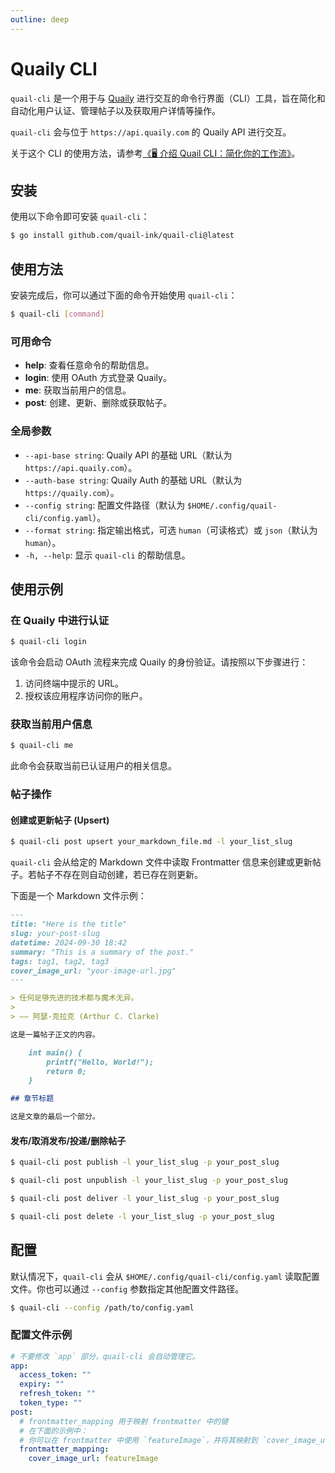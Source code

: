 ```yaml
---
outline: deep
---
```


# Quaily CLI

`quail-cli` 是一个用于与 [Quaily](https://quaily.com) 进行交互的命令行界面（CLI）工具，旨在简化和自动化用户认证、管理帖子以及获取用户详情等操作。

`quail-cli` 会与位于 `https://api.quaily.com` 的 Quaily API 进行交互。

关于这个 CLI 的使用方法，请参考[《🖥️ 介绍 Quail CLI：简化你的工作流》](https://quaily.com/quail-zh/p/introducing-quail-cli-simplifying-your-workflow)。

## 安装

使用以下命令即可安装 `quail-cli`：

```bash
$ go install github.com/quail-ink/quail-cli@latest
```

## 使用方法

安装完成后，你可以通过下面的命令开始使用 `quail-cli`：

```bash
$ quail-cli [command]
```

### 可用命令

- **help**: 查看任意命令的帮助信息。
- **login**: 使用 OAuth 方式登录 Quaily。
- **me**: 获取当前用户的信息。
- **post**: 创建、更新、删除或获取帖子。

### 全局参数

- `--api-base string`: Quaily API 的基础 URL（默认为 `https://api.quaily.com`）。
- `--auth-base string`: Quaily Auth 的基础 URL（默认为 `https://quaily.com`）。
- `--config string`: 配置文件路径（默认为 `$HOME/.config/quail-cli/config.yaml`）。
- `--format string`: 指定输出格式，可选 `human`（可读格式）或 `json`（默认为 `human`）。
- `-h, --help`: 显示 `quail-cli` 的帮助信息。

## 使用示例

### 在 Quaily 中进行认证

```bash
$ quail-cli login
```

该命令会启动 OAuth 流程来完成 Quaily 的身份验证。请按照以下步骤进行：

1. 访问终端中提示的 URL。
2. 授权该应用程序访问你的账户。

### 获取当前用户信息

```bash
$ quail-cli me
```

此命令会获取当前已认证用户的相关信息。

### 帖子操作

#### 创建或更新帖子 (Upsert)

```bash
$ quail-cli post upsert your_markdown_file.md -l your_list_slug
```

`quail-cli` 会从给定的 Markdown 文件中读取 Frontmatter 信息来创建或更新帖子。若帖子不存在则自动创建，若已存在则更新。

下面是一个 Markdown 文件示例：

```markdown
---
title: "Here is the title"
slug: your-post-slug
datetime: 2024-09-30 18:42
summary: "This is a summary of the post."
tags: tag1, tag2, tag3
cover_image_url: "your-image-url.jpg"
---

> 任何足够先进的技术都与魔术无异。
>
> —— 阿瑟·克拉克 (Arthur C. Clarke)

这是一篇帖子正文的内容。

    int main() {
        printf("Hello, World!");
        return 0;
    }

## 章节标题

这是文章的最后一个部分。
```

#### 发布/取消发布/投递/删除帖子

```bash
$ quail-cli post publish -l your_list_slug -p your_post_slug
```

```bash
$ quail-cli post unpublish -l your_list_slug -p your_post_slug
```

```bash
$ quail-cli post deliver -l your_list_slug -p your_post_slug
```

```bash
$ quail-cli post delete -l your_list_slug -p your_post_slug
```

## 配置

默认情况下，`quail-cli` 会从 `$HOME/.config/quail-cli/config.yaml` 读取配置文件。你也可以通过 `--config` 参数指定其他配置文件路径。

```bash
$ quail-cli --config /path/to/config.yaml
```

### 配置文件示例

```yaml
# 不要修改 `app` 部分，quail-cli 会自动管理它。
app:
  access_token: ""
  expiry: ""
  refresh_token: ""
  token_type: ""
post:
  # frontmatter_mapping 用于映射 frontmatter 中的键
  # 在下面的示例中：
  # 你可以在 frontmatter 中使用 `featureImage`，并将其映射到 `cover_image_url`
  frontmatter_mapping:
    cover_image_url: featureImage
```